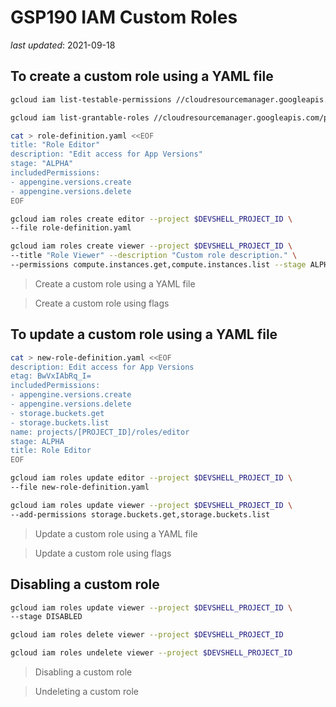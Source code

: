 # GSP190 IAM Custom Roles

_last updated_: 2021-09-18

## To create a custom role using a YAML file

```bash
gcloud iam list-testable-permissions //cloudresourcemanager.googleapis.com/projects/$DEVSHELL_PROJECT_ID

gcloud iam list-grantable-roles //cloudresourcemanager.googleapis.com/projects/$DEVSHELL_PROJECT_ID

cat > role-definition.yaml <<EOF
title: "Role Editor"
description: "Edit access for App Versions"
stage: "ALPHA"
includedPermissions:
- appengine.versions.create
- appengine.versions.delete
EOF

gcloud iam roles create editor --project $DEVSHELL_PROJECT_ID \
--file role-definition.yaml

gcloud iam roles create viewer --project $DEVSHELL_PROJECT_ID \
--title "Role Viewer" --description "Custom role description." \
--permissions compute.instances.get,compute.instances.list --stage ALPHA

```

> Create a custom role using a YAML file

> Create a custom role using flags

## To update a custom role using a YAML file

```bash
cat > new-role-definition.yaml <<EOF
description: Edit access for App Versions
etag: BwVxIAbRq_I=
includedPermissions:
- appengine.versions.create
- appengine.versions.delete
- storage.buckets.get
- storage.buckets.list
name: projects/[PROJECT_ID]/roles/editor
stage: ALPHA
title: Role Editor
EOF

gcloud iam roles update editor --project $DEVSHELL_PROJECT_ID \
--file new-role-definition.yaml

gcloud iam roles update viewer --project $DEVSHELL_PROJECT_ID \
--add-permissions storage.buckets.get,storage.buckets.list

```

> Update a custom role using a YAML file

> Update a custom role using flags

## Disabling a custom role

```bash
gcloud iam roles update viewer --project $DEVSHELL_PROJECT_ID \
--stage DISABLED

gcloud iam roles delete viewer --project $DEVSHELL_PROJECT_ID

gcloud iam roles undelete viewer --project $DEVSHELL_PROJECT_ID

```

> Disabling a custom role

> Undeleting a custom role
